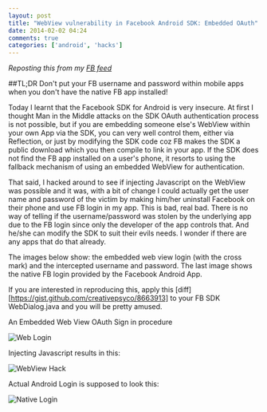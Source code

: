 ```yaml
---
layout: post
title: "WebView vulnerability in Facebook Android SDK: Embedded OAuth"
date: 2014-02-02 04:24
comments: true
categories: ['android', 'hacks']
---
```


*Reposting this from my [FB feed][4]*

##TL;DR 
Don't put your FB username and password within mobile apps when you don't have the native FB app installed!

Today I learnt that the Facebook SDK for Android is very insecure. At first I thought Man in the Middle attacks on the SDK OAuth authentication process is not possible, but if you are embedding someone else's WebView within your own App via the SDK, you can very well control them, either via Reflection, or just by modifying the SDK code coz FB makes the SDK a public download which you then compile to link in your app. If the SDK does not find the FB app installed on a user's phone, it resorts to using the fallback mechanism of using an embedded WebView for authentication.

<!--more-->
That said, I hacked around to see if injecting Javascript on the WebView was possible and it was, with a bit of change I could actually get the user name and password of the victim by making him/her uninstall Facebook on their phone and use FB login in my app. This is bad, real bad. There is no way of telling if the username/password was stolen by the underlying app due to the FB login since only the developer of the app controls that. And he/she can modify the SDK to suit their evils needs. I wonder if there are any apps that do that already.

The images below show: the embedded web view login (with the cross mark) and the intercepted username and password. The last image shows the native FB login provided by the Facebook Android App.

If you are interested in reproducing this, apply this [diff][https://gist.github.com/creativepsyco/8663913] to your FB SDK WebDialog.java and you will be pretty amused.

An Embedded Web View OAuth Sign in procedure

![Web Login][1]

Injecting Javascript results in this:

![WebView Hack][2]

Actual Android Login is supposed to look this:

![Native Login][3]


[1]: https://fbcdn-sphotos-c-a.akamaihd.net/hphotos-ak-ash3/t1/1557490_10152184000028914_1756836245_n.jpg
[2]: https://fbcdn-sphotos-a-a.akamaihd.net/hphotos-ak-frc1/t1/1654397_10152183985258914_440664198_n.jpg
[3]: https://fbcdn-sphotos-g-a.akamaihd.net/hphotos-ak-prn1/t1/1654221_10152183994608914_2045844282_n.jpg
[4]: http://www.facebook.com/mohitkanwal